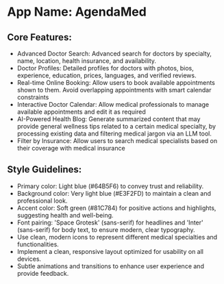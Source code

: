 # **App Name**: AgendaMed

## Core Features:

- Advanced Doctor Search: Advanced search for doctors by specialty, name, location, health insurance, and availability.
- Doctor Profiles: Detailed profiles for doctors with photos, bios, experience, education, prices, languages, and verified reviews.
- Real-time Online Booking: Allow users to book available appointments shown to them. Avoid overlapping appointments with smart calendar constraints
- Interactive Doctor Calendar: Allow medical professionals to manage available appointments and edit it as required
- AI-Powered Health Blog: Generate summarized content that may provide general wellness tips related to a certain medical specialty, by processing existing data and filtering medical jargon via an LLM tool.
- Filter by Insurance: Allow users to search medical specialists based on their coverage with medical insurance

## Style Guidelines:

- Primary color: Light blue (#64B5F6) to convey trust and reliability.
- Background color: Very light blue (#E3F2FD) to maintain a clean and professional look.
- Accent color: Soft green (#81C784) for positive actions and highlights, suggesting health and well-being.
- Font pairing: 'Space Grotesk' (sans-serif) for headlines and 'Inter' (sans-serif) for body text, to ensure modern, clear typography.
- Use clean, modern icons to represent different medical specialties and functionalities.
- Implement a clean, responsive layout optimized for usability on all devices.
- Subtle animations and transitions to enhance user experience and provide feedback.